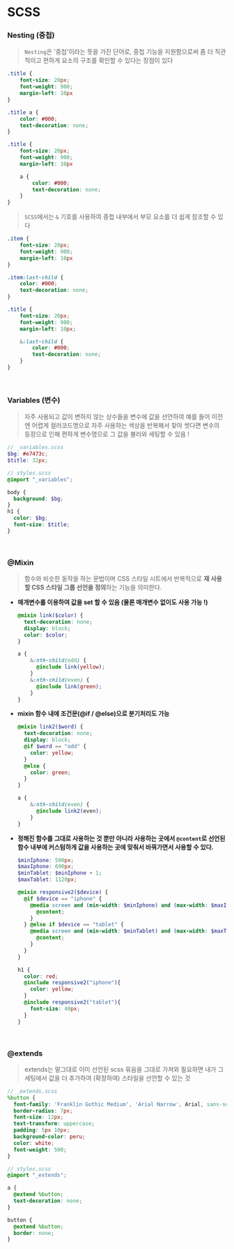 # SCSS

### Nesting (중첩)

> `Nesting`은 '중첩'이라는 뜻을 가진 단어로, 중첩 기능을 지원함으로써 좀 더 직관적이고 편하게 요소의 구조를 확인할 수 있다는 장점이 있다


```css
.title {
	font-size: 20px;
	font-weight: 900;
	margin-left: 10px
}

.title a {
	color: #000;
	text-decoration: none;
}
```

```scss
.title {
	font-size: 20px;
	font-weight: 900;
	margin-left: 10px

	a {
		color: #000;
		text-decoration: none;
	}
}
```

> `SCSS`에서는 `&` 기호를 사용하여 중첩 내부에서 부모 요소를 더 쉽게 참조할 수 있다
> 

```css
.item {
	font-size: 20px;
	font-weight: 900;
	margin-left: 10px
}

.item:last-child {
	color: #000;
	text-decoration: none;
}
```

```scss
.title {
	font-size: 20px;
	font-weight: 900;
	margin-left: 10px;

	&:last-child {
		color: #000;
		text-decoration: none;
	}
}
```

<br/>

### Variables (변수)

> 자주 사용되고 값이 변하지 않는 상수들을 변수에 값을 선언하여 예를 들어 이전엔 어렵게 컬러코드명으로 자주 사용하는 색상을 반복해서 찾아 썻다면 변수의 등장으로 인해 편하게 변수명으로 그 값을 불러와 세팅할 수 있음 !


```scss
// _variables.scss
$bg: #e7473c;
$title: 32px;

// styles.scss
@import "_variables";

body {
  background: $bg;
}
h1 {
  color: $bg;
  font-size: $title;
}
```

<br/>


### @Mixin

> 함수와 비슷한 동작을 하는 문법이며 CSS 스타일 시트에서 반복적으로 **재 사용할 CSS 스타일 그룹 선언을 정의**하는 기능을 의미한다.

- **매개변수를 이용하여 값을 set 할 수 있음 (물론 매개변수 없이도 사용 가능 !)**
    
    ```scss
    @mixin link($color) {
      text-decoration: none;
      display: block;
      color: $color;
    }
    
    a {
    	&:nth-child(odd) {
    	  @include link(yellow);
    	}
    	&:nth-child(even) {
    	  @include link(green);
    	}
    }
    ```
    
- **mixin 함수 내에 조건문(@if / @else)으로 분기처리도 가능**
    
    ```scss
    @mixin link2($word) {
      text-decoration: none;
      display: block;
      @if $word == "odd" {
        color: yellow;
      }
      @else {
        color: green;
      }
    }
    
    a {
    	&:nth-child(even) {
    	  @include link2(even);
    	}
    }
    ```
    
- **정해진 함수를 그대로 사용하는 것 뿐만 아니라 사용하는 곳에서 `@content`로 선언된 함수 내부에 커스텀하게 값을 사용하는 곳에 맞춰서 바꿔가면서 사용할 수 있다.**
    
    ```scss
    $minIphone: 500px;
    $maxIphone: 690px;
    $minTablet: $minIphone + 1;
    $maxTablet: 1120px;
    
    @mixin responsive2($device) {
      @if $device == "iphone" {
        @media screen and (min-width: $minIphone) and (max-width: $maxIphone) {
          @content;
        }
      } @else if $device == "tablet" {
        @media screen and (min-width: $minTablet) and (max-width: $maxTablet) and (orientation: landscape) {
          @content;
        }
      }
    }
    
    h1 {
      color: red;
      @include responsive2("iphone"){
        color: yellow;
      }
      @include responsive2("tablet"){
        font-size: 40px;
      }
    }
    ```
    
<br/>


### @extends

> extends는 말그대로 이미 선언된 scss 묶음을 그대로 가져와 필요하면 내가 그 세팅에서 값을 더 추가하여 (확장하여) 스타일을 선언할 수 있는 것

```scss
// _extends.scss
%button {
  font-family: 'Franklin Gothic Medium', 'Arial Narrow', Arial, sans-serif;
  border-radius: 7px;
  font-size: 12px;
  text-transform: uppercase;
  padding: 5px 10px;
  background-color: peru;
  color: white;
  font-weight: 500;
}

// styles.scss
@import "_extends";

a {
  @extend %button;
  text-decoration: none;
}

button {
  @extend %button;
  border: none;
}
```
